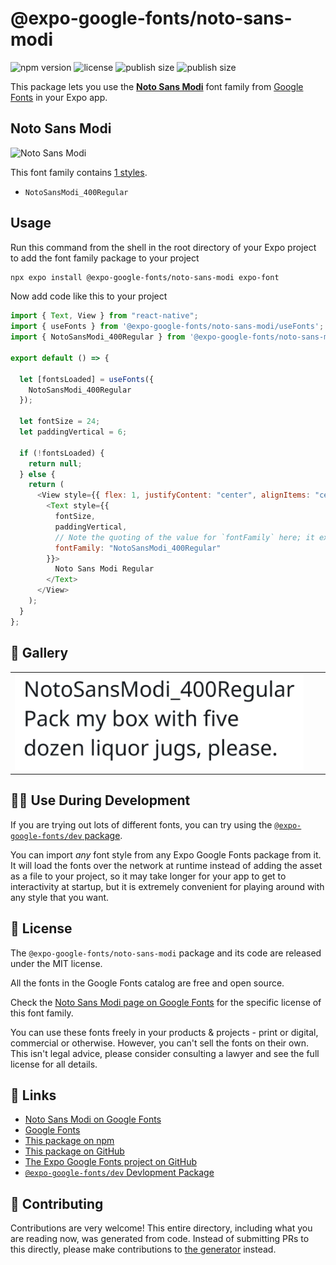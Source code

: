 # @expo-google-fonts/noto-sans-modi

![npm version](https://flat.badgen.net/npm/v/@expo-google-fonts/noto-sans-modi)
![license](https://flat.badgen.net/github/license/expo/google-fonts)
![publish size](https://flat.badgen.net/packagephobia/install/@expo-google-fonts/noto-sans-modi)
![publish size](https://flat.badgen.net/packagephobia/publish/@expo-google-fonts/noto-sans-modi)

This package lets you use the [**Noto Sans Modi**](https://fonts.google.com/specimen/Noto+Sans+Modi) font family from [Google Fonts](https://fonts.google.com/) in your Expo app.

## Noto Sans Modi

![Noto Sans Modi](./font-family.png)

This font family contains [1 styles](#-gallery).

- `NotoSansModi_400Regular`

## Usage

Run this command from the shell in the root directory of your Expo project to add the font family package to your project

```sh
npx expo install @expo-google-fonts/noto-sans-modi expo-font
```

Now add code like this to your project

```js
import { Text, View } from "react-native";
import { useFonts } from '@expo-google-fonts/noto-sans-modi/useFonts';
import { NotoSansModi_400Regular } from '@expo-google-fonts/noto-sans-modi/400Regular';

export default () => {

  let [fontsLoaded] = useFonts({
    NotoSansModi_400Regular
  });

  let fontSize = 24;
  let paddingVertical = 6;

  if (!fontsLoaded) {
    return null;
  } else {
    return (
      <View style={{ flex: 1, justifyContent: "center", alignItems: "center" }}>
        <Text style={{
          fontSize,
          paddingVertical,
          // Note the quoting of the value for `fontFamily` here; it expects a string!
          fontFamily: "NotoSansModi_400Regular"
        }}>
          Noto Sans Modi Regular
        </Text>
      </View>
    );
  }
};
```

## 🔡 Gallery


||||
|-|-|-|
|![NotoSansModi_400Regular](./400Regular/NotoSansModi_400Regular.ttf.png)||||


## 👩‍💻 Use During Development

If you are trying out lots of different fonts, you can try using the [`@expo-google-fonts/dev` package](https://github.com/expo/google-fonts/tree/master/font-packages/dev#readme).

You can import _any_ font style from any Expo Google Fonts package from it. It will load the fonts over the network at runtime instead of adding the asset as a file to your project, so it may take longer for your app to get to interactivity at startup, but it is extremely convenient for playing around with any style that you want.


## 📖 License

The `@expo-google-fonts/noto-sans-modi` package and its code are released under the MIT license.

All the fonts in the Google Fonts catalog are free and open source.

Check the [Noto Sans Modi page on Google Fonts](https://fonts.google.com/specimen/Noto+Sans+Modi) for the specific license of this font family.

You can use these fonts freely in your products & projects - print or digital, commercial or otherwise. However, you can't sell the fonts on their own. This isn't legal advice, please consider consulting a lawyer and see the full license for all details.

## 🔗 Links

- [Noto Sans Modi on Google Fonts](https://fonts.google.com/specimen/Noto+Sans+Modi)
- [Google Fonts](https://fonts.google.com/)
- [This package on npm](https://www.npmjs.com/package/@expo-google-fonts/noto-sans-modi)
- [This package on GitHub](https://github.com/expo/google-fonts/tree/master/font-packages/noto-sans-modi)
- [The Expo Google Fonts project on GitHub](https://github.com/expo/google-fonts)
- [`@expo-google-fonts/dev` Devlopment Package](https://github.com/expo/google-fonts/tree/master/font-packages/dev)

## 🤝 Contributing

Contributions are very welcome! This entire directory, including what you are reading now, was generated from code. Instead of submitting PRs to this directly, please make contributions to [the generator](https://github.com/expo/google-fonts/tree/master/packages/generator) instead.

